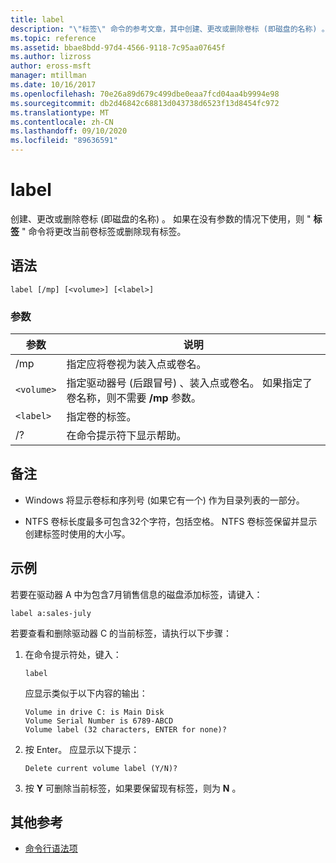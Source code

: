 ```yaml
---
title: label
description: "\"标签\" 命令的参考文章，其中创建、更改或删除卷标 (即磁盘的名称) 。"
ms.topic: reference
ms.assetid: bbae8bdd-97d4-4566-9118-7c95aa07645f
ms.author: lizross
author: eross-msft
manager: mtillman
ms.date: 10/16/2017
ms.openlocfilehash: 70e26a89d679c499dbe0eaa7fcd04aa4b9994e98
ms.sourcegitcommit: db2d46842c68813d043738d6523f13d8454fc972
ms.translationtype: MT
ms.contentlocale: zh-CN
ms.lasthandoff: 09/10/2020
ms.locfileid: "89636591"
---
```

# <a name="label"></a>label

创建、更改或删除卷标 (即磁盘的名称) 。 如果在没有参数的情况下使用，则 " **标签** " 命令将更改当前卷标签或删除现有标签。

## <a name="syntax"></a>语法

```
label [/mp] [<volume>] [<label>]
```

### <a name="parameters"></a>参数

| 参数 | 说明 |
| --------- | ----------- |
| /mp | 指定应将卷视为装入点或卷名。 |
| `<volume>` | 指定驱动器号 (后跟冒号) 、装入点或卷名。 如果指定了卷名称，则不需要 **/mp** 参数。 |
| `<label>` | 指定卷的标签。 |
| /? | 在命令提示符下显示帮助。 |

## <a name="remarks"></a>备注

- Windows 将显示卷标和序列号 (如果它有一个) 作为目录列表的一部分。

- NTFS 卷标长度最多可包含32个字符，包括空格。 NTFS 卷标签保留并显示创建标签时使用的大小写。

## <a name="examples"></a>示例

若要在驱动器 A 中为包含7月销售信息的磁盘添加标签，请键入：

```
label a:sales-july
```

若要查看和删除驱动器 C 的当前标签，请执行以下步骤：

1. 在命令提示符处，键入：

   ```
   label
   ```

   应显示类似于以下内容的输出：

   ```
   Volume in drive C: is Main Disk
   Volume Serial Number is 6789-ABCD
   Volume label (32 characters, ENTER for none)?
   ```

2. 按 Enter。 应显示以下提示：

   ```
   Delete current volume label (Y/N)?
   ```

3. 按 **Y** 可删除当前标签，如果要保留现有标签，则为 **N** 。

## <a name="additional-references"></a>其他参考

- [命令行语法项](command-line-syntax-key.md)